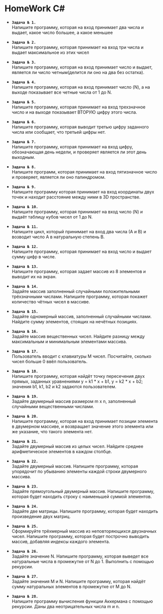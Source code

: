 # HomeWork C#

* **`Задача № 1.`**  
Напишите программу, которая на вход принимает два числа и выдает, какое число большее, а какое меньшее   

* **`Задача № 2.`**  
Напишите программу, которая принимает на вход три числа и выдает максимальное из этих чисел

* **`Задача № 3.`**  
Напишите программу, которая на вход принимает число и выдает, является ли число четным(делится ли оно на два без остатка).

* **`Задача № 4.`**  
Напишите программу, которая на вход принимает число (N), а на выходе показывает все четные числа от 1 до N.

* **`Задача № 5.`**  
Напишите программу, которая принимает на вход трехзначное число и на выходе показывает ВТОРУЮ цифру этого числа.

* **`Задача № 6.`**  
Напишите программу, которая выводит третью цифру заданного числа или сообщает, что третьей цифры нет.

* **`Задача № 7.`**  
Напишите программу, которая принимает на вход цифру, обозначающая день недели, и проверяет является ли этот день выходным.

* **`Задача № 8.`**  
Напишите программ, которая принимает на вход пятизначное число и проверяет, является ли оно палиндромом.

* **`Задача № 9.`**  
Напишите программу которая принимает на вход координаты двух точек и находит расстояние между ними в 3D пространстве.

* **`Задача № 10.`**  
Напишите программу, которая принимает на вход число (N) и выдаёт таблицу кубов чисел от 1 до N.

* **`Задача № 11.`**  
Напишите цикл, который принимает на вход два числа (А и В) и возводит число А в натуральную степень В.

* **`Задача № 12.`**  
Напишите программу, которая принимает на вход число и выдает сумму цифр в числе.

* **`Задача № 13.`**  
Напишите программу, которая задает массив из 8 элементов и выводит их на экран.

* **`Задача № 14.`**  
Задайте массив заполненный случайными положительными трёхзначными числами. Напишите программу, которая покажет количество чётных чисел в массиве.

* **`Задача № 15.`**  
Задайте одномерный массив, заполненный случайными числами. Найдите сумму элементов, стоящих на нечётных позициях.

* **`Задача № 16.`**  
Задайте массив вещественных чисел. Найдите разницу между максимальным и минимальным элементами массива.

* **`Задача № 17.`**  
Пользователь вводит с клавиатуры M чисел. Посчитайте, сколько чисел больше 0 ввёл пользователь.

* **`Задача № 18.`**  
Напишите программу, которая найдёт точку пересечения двух прямых, заданных уравнениями y = k1 * x + b1, y = k2 * x + b2; значения b1, k1, b2 и k2 задаются пользователем.

* **`Задача № 19.`**  
Задайте двумерный массив размером m x n, заполненный случайными вещественными числами.

* **`Задача № 20.`**  
 Напишите программу, которая на вход принимает позиции элемента в двумерном массиве, и возвращает значение этого элемента или же указание, что такого элемента нет.

* **`Задача № 21.`**  
Задайте двумерный массив из целых чисел. Найдите среднее арифметическое элементов в каждом столбце.

* **`Задача № 22.`**  
Задайте двумерный массив. Напишите программу, которая упорядочит по убыванию элементы каждой строки двумерного массива.

* **`Задача № 23.`**  
Задайте прямоугольный двумерный массив. Напишите программу, которая будет находить строку с наименьшей суммой элементов.

* **`Задача № 24.`**  
Задайте две матрицы. Напишите программу, которая будет находить произведение двух матриц.

* **`Задача № 25.`**  
Сформируйте трёхмерный массив из неповторяющихся двузначных чисел. Напишите программу, которая будет построчно выводить массив, добавляя индексы каждого элемента.

* **`Задача № 26.`**  
Задайте значение N. Напишите программу, которая выведет все натуральные числа в промежутке от N до 1. Выполнить с помощью рекурсии.

* **`Задача № 27.`**  
Задайте значения M и N. Напишите программу, которая найдёт сумму натуральных элементов в промежутке от M до N.

* **`Задача № 28.`**  
Напишите программу вычисления функции Аккермана с помощью рекурсии. Даны два неотрицательных числа m и n.